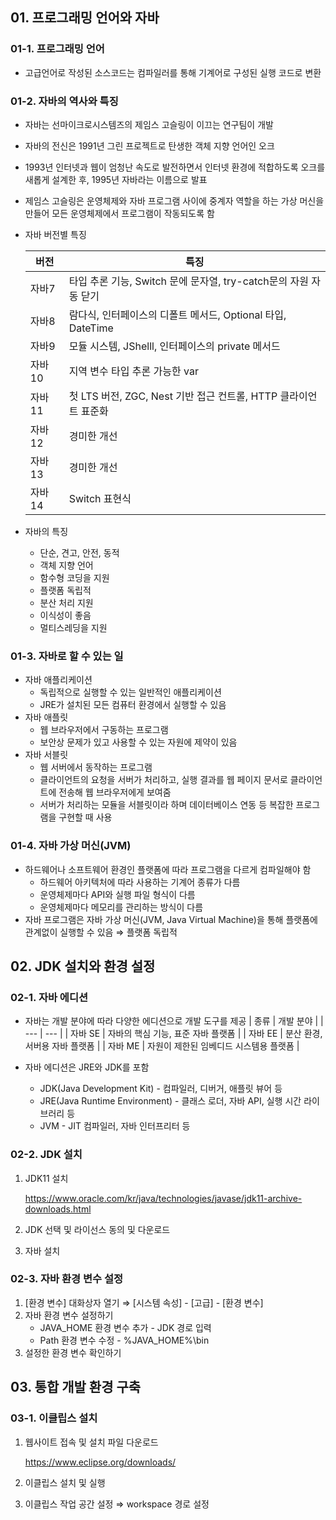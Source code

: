 ## 01. 프로그래밍 언어와 자바
### 01-1. 프로그래밍 언어

- 고급언어로 작성된 소스코드는 컴파일러를 통해 기계어로 구성된 실행 코드로 변환

### 01-2. 자바의 역사와 특징

- 자바는 선마이크로시스템즈의 제임스 고슬링이 이끄는 연구팀이 개발
- 자바의 전신은 1991년 그린 프로젝트로 탄생한 객체 지향 언어인 오크
- 1993년 인터넷과 웹이 엄청난 속도로 발전하면서 인터넷 환경에 적합하도록 오크를 새롭게 설계한 후, 1995년 자바라는 이름으로 발표
- 제임스 고슬링은 운영체제와 자바 프로그램 사이에 중계자 역할을 하는 가상 머신을 만들어 모든 운영체제에서 프로그램이 작동되도록 함
- 자바 버전별 특징
    
    
    | 버전 | 특징 |
    | --- | --- |
    | 자바7 | 타입 추론 기능, Switch 문에 문자열, try-catch문의 자원 자동 닫기 |
    | 자바8 | 람다식, 인터페이스의 디폴트 메서드, Optional 타입, DateTime |
    | 자바9 | 모듈 시스템, JShelll, 인터페이스의 private 메서드 |
    | 자바10 | 지역 변수 타입 추론 가능한 var |
    | 자바11 | 첫 LTS 버전, ZGC, Nest 기반 접근 컨트롤, HTTP 클라이언트 표준화 |
    | 자바12 | 경미한 개선 |
    | 자바13 | 경미한 개선 |
    | 자바14 | Switch 표현식 |
- 자바의 특징
    - 단순, 견고, 안전, 동적
    - 객체 지향 언어
    - 함수형 코딩을 지원
    - 플랫폼 독립적
    - 분산 처리 지원
    - 이식성이 좋음
    - 멀티스레딩을 지원

### 01-3. 자바로 할 수 있는 일

- 자바 애플리케이션
    - 독립적으로 실행할 수 있는 일반적인 애플리케이션
    - JRE가 설치된 모든 컴퓨터 환경에서 실행할 수 있음
- 자바 애플릿
    - 웹 브라우저에서 구동하는 프로그램
    - 보안상 문제가 있고 사용할 수 있는 자원에 제약이 있음  
- 자바 서블릿
    - 웹 서버에서 동작하는 프로그램
    - 클라이언트의 요청을 서버가 처리하고, 실행 결과를 웹 페이지 문서로 클라이언트에 전송해 웹 브라우저에게 보여줌
    - 서버가 처리하는 모듈을 서블릿이라 하며 데이터베이스 연동 등 복잡한 프로그램을 구현할 때 사용

### 01-4. 자바 가상 머신(JVM)

- 하드웨어나 소프트웨어 환경인 플랫폼에 따라 프로그램을 다르게 컴파일해야 함
    - 하드웨어 아키텍처에 따라 사용하는 기계어 종류가 다름
    - 운영체제마다 API와 실행 파일 형식이 다름
    - 운영체제마다 메모리를 관리하는 방식이 다름
- 자바 프로그램은 자바 가상 머신(JVM, Java Virtual Machine)을 통해 플랫폼에 관계없이 실행할 수 있음 ⇒ 플랫폼 독립적


## 02. JDK 설치와 환경 설정
### 02-1. 자바 에디션

- 자바는 개발 분야에 따라 다양한 에디션으로 개발 도구를 제공
    | 종류 | 개발 분야 |
    | --- | --- |
    | 자바 SE | 자바의 핵심 기능, 표준 자바 플랫폼 |
    | 자바 EE | 분산 환경, 서버용 자바 플랫폼 |
    | 자바 ME | 자원이 제한된 임베디드 시스템용 플랫폼 |

- 자바 에디션은 JRE와 JDK를 포함
    - JDK(Java Development Kit) - 컴파일러, 디버거, 애플릿 뷰어 등 
    - JRE(Java Runtime Environment) - 클래스 로더, 자바 API, 실행 시간 라이브러리 등
    - JVM - JIT 컴파일러, 자바 인터프리터 등

### 02-2. JDK 설치

1. JDK11 설치
    
    https://www.oracle.com/kr/java/technologies/javase/jdk11-archive-downloads.html
    
2. JDK 선택 및 라이선스 동의 및 다운로드
3. 자바 설치

### 02-3. 자바 환경 변수 설정

1. [환경 변수] 대화상자 열기 ⇒ [시스템 속성] - [고급] - [환경 변수]
2. 자바 환경 변수 설정하기 
    - JAVA_HOME 환경 변수 추가 - JDK 경로 입력
    - Path 환경 변수 수정 - %JAVA_HOME%\bin
3. 설정한 환경 변수 확인하기

## 03. 통합 개발 환경 구축

### 03-1. 이클립스 설치

1. 웹사이트 접속 및 설치 파일 다운로드
    
    https://www.eclipse.org/downloads/
    
2. 이클립스 설치 및 실행
3. 이클립스 작업 공간 설정 ⇒ workspace 경로 설정
